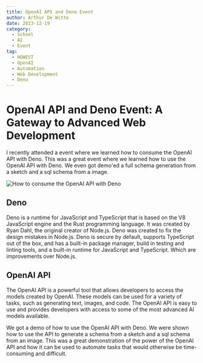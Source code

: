 ```yaml
---
title: OpenAI API and Deno Event
author: Arthur De Witte
date: 2023-12-19
category:
  - School
  - AI
  - Event
tag:
  - HOWEST
  - OpenAI
  - Automation
  - Web Development
  - Deno
---
```


# OpenAI API and Deno Event: A Gateway to Advanced Web Development

I recently attended a event where we learned how to consume the OpenAI API with Deno. This was a great event where we learned how to use the OpenAI API with Deno. We even got demo'ed a full schema generation from a sketch and a sql schema from a image.

![How to consume the OpenAI API with Deno](/assets/images/posts/deno-openai.webp)

## Deno

Deno is a runtime for JavaScript and TypeScript that is based on the V8 JavaScript engine and the Rust programming language. It was created by Ryan Dahl, the original creator of Node.js. Deno was created to fix the design mistakes in Node.js. Deno is secure by default, supports TypeScript out of the box, and has a built-in package manager, build in testing and linting tools, and a built-in runtime for JavaScript and TypeScript. Which are improvements over Node.js.

## OpenAI API

The OpenAI API is a powerful tool that allows developers to access the models created by OpenAI. These models can be used for a variety of tasks, such as generating text, images, and code. The OpenAI API is easy to use and provides developers with access to some of the most advanced AI models available.

We got a demo of how to use the OpenAI API with Deno. We were shown how to use the API to generate a schema from a sketch and a sql schema from an image. This was a great demonstration of the power of the OpenAI API and how it can be used to automate tasks that would otherwise be time-consuming and difficult.
